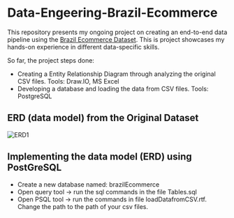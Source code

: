 # Data-Engeering-Brazil-Ecommerce
This repository presents my ongoing project on creating an end-to-end data pipeline using the [Brazil Ecommerce Dataset](https://www.kaggle.com/datasets/olistbr/brazilian-ecommerce). This is project showcases my hands-on experience in different data-specific skills. 

So far, the project steps done:

- Creating a Entity Relationship Diagram through analyzing the original CSV files. Tools: Draw.IO, MS Excel
- Developing a database and loading the data from CSV files. Tools: PostgreSQL


## ERD (data model) from the Original Dataset
![ERD1](https://github.com/nna01/Data-Engeering-Brazil-Ecommerce/assets/28835420/7b1d0ce6-de03-4bab-9472-74a66493b589)


## Implementing the data model (ERD) using PostGreSQL 
- Create a new database named: brazilEcommerce
- Open query tool -> run the sql commands in the file Tables.sql
- Open PSQL tool -> run the commands in file loadDatafromCSV.rtf. Change the path to the path of your csv files.




